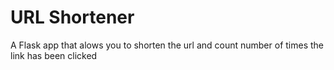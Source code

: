 # URL Shortener 

A Flask app that alows you to shorten the url and count number of times the link has been clicked 